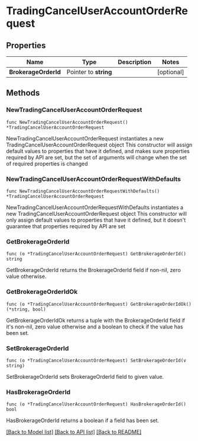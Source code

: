 # TradingCancelUserAccountOrderRequest

## Properties

Name | Type | Description | Notes
------------ | ------------- | ------------- | -------------
**BrokerageOrderId** | Pointer to **string** |  | [optional] 

## Methods

### NewTradingCancelUserAccountOrderRequest

`func NewTradingCancelUserAccountOrderRequest() *TradingCancelUserAccountOrderRequest`

NewTradingCancelUserAccountOrderRequest instantiates a new TradingCancelUserAccountOrderRequest object
This constructor will assign default values to properties that have it defined,
and makes sure properties required by API are set, but the set of arguments
will change when the set of required properties is changed

### NewTradingCancelUserAccountOrderRequestWithDefaults

`func NewTradingCancelUserAccountOrderRequestWithDefaults() *TradingCancelUserAccountOrderRequest`

NewTradingCancelUserAccountOrderRequestWithDefaults instantiates a new TradingCancelUserAccountOrderRequest object
This constructor will only assign default values to properties that have it defined,
but it doesn't guarantee that properties required by API are set

### GetBrokerageOrderId

`func (o *TradingCancelUserAccountOrderRequest) GetBrokerageOrderId() string`

GetBrokerageOrderId returns the BrokerageOrderId field if non-nil, zero value otherwise.

### GetBrokerageOrderIdOk

`func (o *TradingCancelUserAccountOrderRequest) GetBrokerageOrderIdOk() (*string, bool)`

GetBrokerageOrderIdOk returns a tuple with the BrokerageOrderId field if it's non-nil, zero value otherwise
and a boolean to check if the value has been set.

### SetBrokerageOrderId

`func (o *TradingCancelUserAccountOrderRequest) SetBrokerageOrderId(v string)`

SetBrokerageOrderId sets BrokerageOrderId field to given value.

### HasBrokerageOrderId

`func (o *TradingCancelUserAccountOrderRequest) HasBrokerageOrderId() bool`

HasBrokerageOrderId returns a boolean if a field has been set.


[[Back to Model list]](../README.md#documentation-for-models) [[Back to API list]](../README.md#documentation-for-api-endpoints) [[Back to README]](../README.md)


